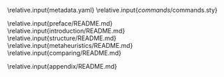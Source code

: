 \relative.input{metadata.yaml}
\relative.input{_commands_/commands.sty}

\relative.input{preface/README.md}
\relative.input{introduction/README.md}
\relative.input{structure/README.md}
\relative.input{metaheuristics/README.md}
\relative.input{comparing/README.md}

\relative.input{appendix/README.md}

